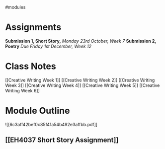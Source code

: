 #modules
# Assignments

**Submission 1, Short Story,** *Monday 23rd October, Week 7*
**Submission 2, Poetry** *Due Friday 1st December, Week 12*
# Class Notes

[[Creative Writing Week 1]]
[[Creative Writing Week 2]]
[[Creative Writing Week 3]] 
[[Creative Writing Week 4]]
[[Creative Writing Week 5]] 
[[Creative Writing Week 6]] 

# Module Outline

![[6c3aff42bef0c85f41a54b492e3affbb.pdf]]

## [[EH4037 Short Story Assignment]] 